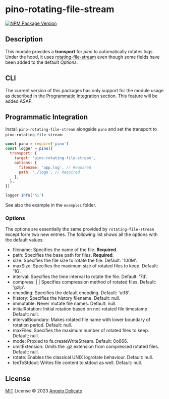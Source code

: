 # pino-rotating-file-stream

[![NPM Package Version](https://img.shields.io/npm/v/pino-rotating-file-stream)](https://www.npmjs.com/package/pino-rotating-file-stream)

## Description

This module provides a **transport** for *pino* to automatically rotates logs. Under the hood, it uses [rotating-file-stream](https://www.npmjs.com/package/rotating-file-stream) even though some fields have been added to the default *Options*.

## CLI
The current version of this packages has only support for the module usage as described in the [Programmatic Integration](#programmatic-integration) section. This feature will be added ASAP.
## Programmatic Integration
Install ``pino-rotating-file-stream`` alongside ``pino`` and set the transport to ``pino-rotating-file-stream``:

```js
const pino = require('pino')
const logger = pino({
  transport: {
    target: 'pino-rotating-file-stream',
    options: {
      filename: 'app.log', // Required
      path: './logs', // Required
    },
  },
})

logger.info('hi')
```

See also the example in the ``examples`` folder.

### Options
The options are essentially the same provided by ``rotating-file-stream`` except form two new entries. The following list shows all the options with the default values:
  - filename: <string> Specifies the name of the file. **Required**.
  - path: <string> Specifies the base path for files. **Required**.
  - size: <string> Specifies the file size to rotate the file. Default: '100M'.
  - maxSize: <string> Specifies the maximum size of rotated files to keep. Default: '1G'.
  - interval: <string> Specifies the time interval to rotate the file. Default: '7d'.
  - compress: <boolean> | <string> | <Function> Specifies compression method of rotated files. Default: 'gzip'.
  - encoding: <string> Specifies the default encoding. Default: 'utf8'.
  - history: <string> Specifies the history filename. Default: null.
  - immutable: <boolean> Never mutate file names. Default: null.
  - initialRotation: <boolean> Initial rotation based on not-rotated file timestamp. Default: null.
  - intervalBoundary: <boolean> Makes rotated file name with lower boundary of rotation period. Default: null.
  - maxFiles: <number> Specifies the maximum number of rotated files to keep. Default: null.
  - mode: <number> Proxied to fs.createWriteStream. Default: 0o666.
  - omitExtension: <boolean> Omits the .gz extension from compressed rotated files. Default: null.
  - rotate: <number> Enables the classical UNIX logrotate behaviour. Default: null.
  - teeToStdout: <boolean> Writes file content to stdout as well. Default: null.

## License

[MIT](./LICENSE) License © 2023 [Angelo Delicato](https://github.com/thelicato)